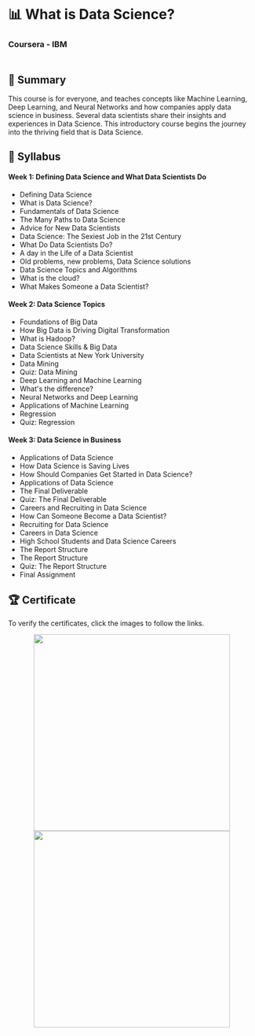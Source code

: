 # 📊 What is Data Science?
### Coursera - IBM<br><br>
## 📄 Summary 
This course is for everyone, and teaches concepts like Machine Learning, Deep Learning, and Neural Networks  and how companies apply data science in business.
Several data scientists share their insights and experiences in Data Science. This introductory course begins the journey into the thriving field that is Data Science.
## 📑 Syllabus 
#### Week 1: Defining Data Science and What Data Scientists Do

- Defining Data Science 
- What is Data Science?
- Fundamentals of Data Science
- The Many Paths to Data Science
- Advice for New Data Scientists
- Data Science: The Sexiest Job in the 21st Century
- What Do Data Scientists Do?
- A day in the Life of a Data Scientist
- Old problems, new problems, Data Science solutions
- Data Science Topics and Algorithms
- What is the cloud?
- What Makes Someone a Data Scientist?


#### Week 2: Data Science Topics   
- Foundations of Big Data
- How Big Data is Driving Digital Transformation
- What is Hadoop?
- Data Science Skills & Big Data
- Data Scientists at New York University
- Data Mining
- Quiz: Data Mining
- Deep Learning and Machine Learning
- What's the difference?
- Neural Networks and Deep Learning
- Applications of Machine Learning
- Regression
- Quiz: Regression


#### Week 3: Data Science in Business
- Applications of Data Science
- How Data Science is Saving Lives
- How Should Companies Get Started in Data Science?
- Applications of Data Science
- The Final Deliverable
- Quiz: The Final Deliverable
- Careers and Recruiting in Data Science
- How Can Someone Become a Data Scientist?
- Recruiting for Data Science
- Careers in Data Science
- High School Students and Data Science Careers
- The Report Structure
- The Report Structure
- Quiz: The Report Structure
- Final Assignment


## 🏆 Certificate 
To verify the certificates, click the images to follow the links.
<p align="middle">
  <a href="https://coursera.org/share/8c8754cbb0d84e865dd6801f51030a65"><img src="https://user-images.githubusercontent.com/8434441/198092864-17e4e109-0ec1-4384-b050-c3ee0d4a7b28.png" height="400"></a>
  <a href="https://www.credly.com/badges/4b604580-d96a-45cb-b024-f92fbb215c8b/public_url"><img src="https://user-images.githubusercontent.com/8434441/198095256-0b9705f9-e101-40f1-a5cc-d2738c6339db.png" height="400"></a>
</p>
